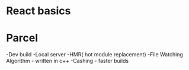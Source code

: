 # React basics


# Parcel
-Dev build
-Local server
-HMR( hot module replacement)
-File Watching Algorithm - written in c++
-Cashing - faster builds